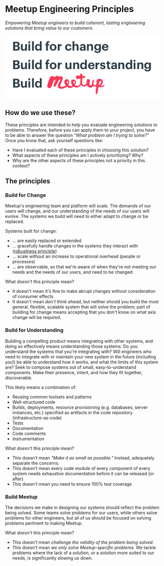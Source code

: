 # Meetup Engineering Principles
*Empowering Meetup engineers to build coherent, lasting engineering solutions that bring value to our customers.*

![Build for Change, Build for Understanding, Build Meetup](principles.png)

## How do we use these?
These principles are intended to help you evaluate engineering solutions to problems. Therefore, before you can apply them to your project, you have to be able to answer the question *"What problem am I trying to solve?"*   
Once you know that, ask yourself questions like:

- Have I evaluated each of these principles in choosing this solution?
- What aspects of these principles am I actively prioritizing? Why?
- Why are the other aspects of these principles not a priority in this context?

## The principles
### Build for Change
Meetup's engineering team and platform will scale. The demands of our users will change, and our understanding of the needs of our users will evolve. The systems we build will need to either adapt to change or be replaced. 

Systems built for change:

- … are easily replaced or extended
- … gracefully handle changes in the systems they interact with ([robustness principle](https://wikipedia.org/wiki/Robustness_principle))
- … scale without an increase to operational overhead (people or processes)
- … are observable, so that we're aware of when they're not meeting our needs and the needs of our users, and need to be changed

What *doesn't* this principle mean?

- It doesn't mean it's fine to make abrupt changes without consideration of consumer effects
- It doesn't mean *don't think ahead*, but neither should you build the most general, flexible, scalable system that will solve the problem; part of building for change means accepting that you don't know on what axis change will be required.

### Build for Understanding
Building a compelling product means integrating with other systems, and doing so effectively means understanding those systems. Do you understand the systems that you're integrating with? Will engineers who need to integrate with or maintain your new system in the future (including you!) be able to understand how it works, and what the limits of this system are? 
Seek to compose systems out of small, easy-to-understand components. Make their presence, intent, and how they fit together, discoverable. 

This likely means a combination of:

- Reusing common toolsets and patterns
- Well-structured code
- Builds, deployments, resource provisioning (e.g. databases, server instances, etc.) specified as artifacts in the code repository (infrastructure-as-code)
- Tests
- Documentation
- Code comments
- Instrumentation

What *doesn't* this principle mean?

- This doesn't mean *"Make it as small as possible."* Instead, adequately separate the concerns.
- This doesn't mean every code module of every component of every system needs exhaustive documentation before it can be released (or after)
- This doesn't mean you need to ensure 100% test coverage

### Build Meetup
The decisions we make in designing our systems should reflect the problem being solved. Some teams solve problems for our users, while others solve problems for other engineers, but all of us should be focused on solving problems pertinent to making Meetup.

What *doesn't* this principle mean?

- This doesn't mean *challenge the validity of the problem being solved*.
- This doesn't mean *we only solve Meetup-specific problems*. We tackle problems where the lack of a solution, or a solution more suited to our needs, is significantly slowing us down.
